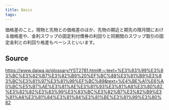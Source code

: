 ```yaml
---
title: Basis
tags: 
---
```


価格差のこと。現物と先物との価格差のほか、先物の期近と期先の限月間における価格差や、金利スワップの固定利付債券の利回りと同期間のスワップ取引の固定金利との利回り格差もベーシスといいます。

## Source
https://www.daiwa.jp/glossary/YST2781.html#:~:text=%E3%83%99%E3%83%BC%E3%82%B7%E3%82%B9%20%EF%BC%88%E3%81%B9%E3%83%BC%E3%81%97%E3%81%99%EF%BC%89&text=%E4%BE%A1%E6%A0%BC%E5%B7%AE%E3%81%AE%E3%81%93%E3%81%A8%E3%80%82,%E3%82%82%E3%83%99%E3%83%BC%E3%82%B7%E3%82%B9%E3%81%A8%E3%81%84%E3%81%84%E3%81%BE%E3%81%99%E3%80%82